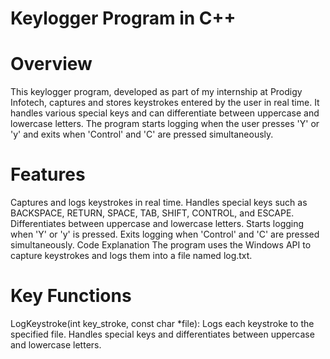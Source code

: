 # Keylogger Program in C++
# Overview
This keylogger program, developed as part of my internship at Prodigy Infotech, captures and stores keystrokes entered by the user in real time. 
It handles various special keys and can differentiate between uppercase and lowercase letters. The program starts logging when the user presses 'Y' or 'y' and exits when 'Control' and 'C' are pressed simultaneously.

# Features
Captures and logs keystrokes in real time.
Handles special keys such as BACKSPACE, RETURN, SPACE, TAB, SHIFT, CONTROL, and ESCAPE.
Differentiates between uppercase and lowercase letters.
Starts logging when 'Y' or 'y' is pressed.
Exits logging when 'Control' and 'C' are pressed simultaneously.
Code Explanation
The program uses the Windows API to capture keystrokes and logs them into a file named log.txt.

# Key Functions
LogKeystroke(int key_stroke, const char *file): Logs each keystroke to the specified file. 
Handles special keys and differentiates between uppercase and lowercase letters.
